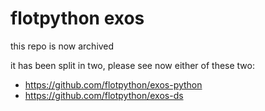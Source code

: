 # flotpython exos

this repo is now archived

it has been split in two, please see now either of these two:

- https://github.com/flotpython/exos-python
- https://github.com/flotpython/exos-ds
